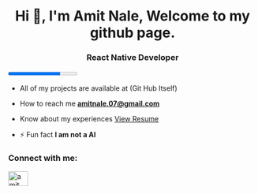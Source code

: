 <h1 align="center">Hi 👋, I'm Amit Nale, Welcome to my github page.</h1>
<h3 align="center">React Native Developer</h3>
<progress id="file" max="100" value="75"> </progress>
<!-- <img align="right" alt="Coding" width="400" src="https://cdn-cjmik.nitrocdn.com/UjszoEMIGzQLBmRYICliaPmdTnvQlovN/assets/images/optimized/rev-63/8/e9e7b/wp-content/uploads/2019/10/data-science-giphy.gif"> -->



-  All of my projects are available at (Git Hub Itself)

-  How to reach me **amitnale.07@gmail.com**

-  Know about my experiences [View Resume](https://rxresu.me/amitnale017/amit-resume)

- ⚡ Fun fact **I am not a AI**

<h3 align="left">Connect with me:</h3>
<p align="left">
<a href="https://www.linkedin.com/in/amit-nale" target="blank"><img align="center" src="https://upload.wikimedia.org/wikipedia/commons/thumb/f/f8/LinkedIn_icon_circle.svg/800px-LinkedIn_icon_circle.svg.png" alt="amit" height="30" width="40" /></a>

</p>
